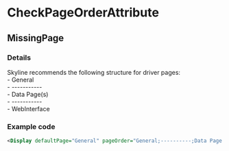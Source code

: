 ﻿---  
uid: Validator_1_22_5  
---

# CheckPageOrderAttribute

## MissingPage

### Details

Skyline recommends the following structure for driver pages:  
\- General  
\- \-\-\-\-\-\-\-\-\-\-\-  
\- Data Page(s)  
\- \-\-\-\-\-\-\-\-\-\-\-  
\- WebInterface

### Example code

```xml
<Display defaultPage="General" pageOrder="General;----------;Data Page 1;Data Page 2;----------;WebInterface#http://[Polling Ip]/" />
```

